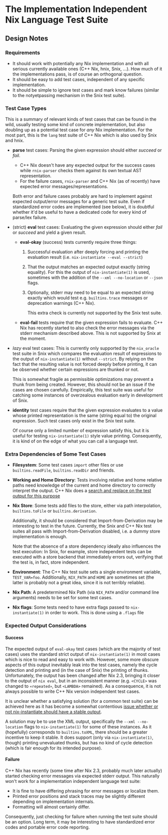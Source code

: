 # The Implementation Independent Nix Language Test Suite

## Design Notes

### Requirements

- It should work with potentially any Nix implementation and with all serious
  currently available ones (C++ Nix, hnix, Snix, …). How much of it the
  implementations pass, is of course an orthogonal question.
- It should be easy to add test cases, independent of any specific
  implementation.
- It should be simple to ignore test cases and mark know failures
  (similar to the notyetpassing mechanism in the Snix test suite).

### Test Case Types

This is a summary of relevant kinds of test cases that can be found in the wild,
usually testing some kind of concrete implementation, but also doubling up as a
potential test case for _any_ Nix implementation. For the most part, this is the
`lang` test suite of C++ Nix which is also used by Snix and hnix.

- **parse** test cases: Parsing the given expression should either *succeed* or
  *fail*.

  - C++ Nix doesn't have any expected output for the success cases while
    `rnix-parser` checks them against its own textual AST representation.
  - For the failure cases, `rnix-parser` and C++ Nix (as of recently) have
    expected error messages/representations.

  Both error and failure cases probably are hard to implement against expected
  output/error messages for a generic test suite. Even if standardized error
  codes are implemented (see below), it is doubtful whether it'd be useful
  to have a dedicated code for every kind of parse/lex failure.
- (strict) **eval** test cases: Evaluating the given expression should either
  *fail* or *succeed* and yield a given result.

  - **eval-okay** (success) tests currently require three things:

    1. Successful evaluation after deeply forcing and printing the evaluation
       result (i.e. `nix-instantiate --eval --strict`)
    2. That the output matches an expected output exactly (string equality).
       For this the output of `nix-instantiate(1)` is used, sometimes with
       the addition of the `--xml --no-location` or `--json` flags.
    3. Optionally, stderr may need to be equal to an expected string exactly
       which would test e.g. `builtins.trace` messages or deprecation warnings
       (C++ Nix).

       This extra check is currently not supported by the Snix test suite.

  - **eval-fail** tests require that the given expression fails to evaluate. C++
    Nix has recently started to also check the error messages via the stderr
    mechanism described above. This is not supported by Snix at the moment.
- _lazy_ eval test cases: This is currently only supported by the `nix_oracle`
  test suite in Snix which compares the evaluation result of expressions to the
  output of `nix-instantiate(1)` without `--strict`. By relying on the fact
  that the resulting value is not forced deeply before printing, it can be
  observed whether certain expressions are thunked or not.

  This is somewhat fragile as permissible optimizations may prevent a thunk from
  being created. However, this should not be an issue if the cases are chosen
  carefully. Empirically, this test suite was useful for catching some instances
  of overzealous evaluation early in development of Snix.

- **identity** test cases require that the given expression evaluates to a
  value whose printed representation is the same (string equal to) the original
  expression. Such test cases only exist in the Snix test suite.

  Of course only a limited number of expression satisfy this, but it is
  useful for testing `nix-instantiate(1)` style value printing. Consequently,
  it is kind of on the edge of what you can call a language test.

### Extra Dependencies of Some Test Cases

- **Filesystem**: Some test cases `import` other files or use `builtins.readFile`,
  `builtins.readDir` and friends.
- **Working and Home Directory**: Tests involving relative and home relative paths
  need knowledge of the current and home directory to correctly interpret the output.
  C++ Nix does a [search and replace on the test output for this purpose][cpp-nix-pwd-sed]
- **Nix Store**: Some tests add files to the store, either via path interpolation,
  `builtins.toFile` or `builtins.derivation`.

  Additionally, it should be considered that Import-from-Derivation may be
  interesting to test in the future. Currently, the Snix and C++ Nix test
  suites all pass with Import-from-Derivation disabled, i.e. a dummy store
  implementation is enough.

  Note that the absence of a store dependency ideally also influences the test
  execution: In Snix, for example, store independent tests can be executed
  with a store backend that immediately errors out, verifying that the test
  is, in fact, store independent.
- **Environment**: The C++ Nix test suite sets a single environment variable,
  `TEST_VAR=foo`. Additionally, `NIX_PATH` and `HOME` are sometimes set (the
  latter is probably not a great idea, since it is not terribly reliable).
- **Nix Path**: A predetermined Nix Path (via `NIX_PATH` and/or command line
  arguments) needs to be set for some test cases.
- **Nix flags**: Some tests need to have extra flags passed to `nix-instantiate(1)`
  in order to work. This is done using a `.flags` file

### Expected Output Considerations

#### Success

The expected output of `eval-okay` test cases (which are the majority of test
cases) uses the standard strict output of `nix-instantiate(1)` in most cases
which is nice to read and easy to work with. However, some more obscure aspects
of this output inevitably leak into the test cases, namely the cycle detection
and printing and (in the case of Snix) the printing of thunks. Unfortunately,
the output has been changed after Nix 2.3, bringing it closer to the output of
`nix eval`, but in an inconsistent manner (e.g. `<CYCLE>` was changed to
`«repeated»`, but `<LAMBDA>` remained). As a consequence, it is not always
possible to write C++ Nix version independent test cases.

It is unclear whether a satisfying solution (for a common test suite) can
be achieved here as it has become a somewhat contentious [issue whether
or not nix-instantiate should have a stable output](cpp-nix-attr-elision-printing-pr).

A solution may be to use the XML output, specifically the `--xml --no-location`
flags to `nix-instantiate(1)` for some of these instances. As it (hopefully)
corresponds to `builtins.toXML`, there should be a greater incentive to keep it
stable. It does support (only via `nix-instantiate(1)`, though) printing
unevaluated thunks, but has no kind of cycle detection (which is fair enough for
its intended purpose).

#### Failure

C++ Nix has recently (some time after Nix 2.3, probably much later actually)
started checking error messages via expected stderr output. This naturally
won't work for a implementation independent language test suite:

- It is fine to have differing phrasing for error messages or localize them.
- Printed error positions and stack traces may be slightly different depending
  on implementation internals.
- Formatting will almost certainly differ.

Consequently, just checking for failure when running the test suite should be
an option. Long term, it may be interesting to have standardized error codes
and portable error code reporting.

[cpp-nix-pwd-sed]: https://github.com/NixOS/nix/blob/2cb9c7c68102193e7d34fabe6102474fc7f98010/tests/functional/lang.sh#L109
[cpp-nix-attr-elision-printing-pr]: https://github.com/NixOS/nix/pull/9606
